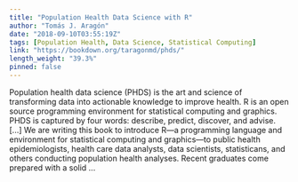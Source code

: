```yaml
---
title: "Population Health Data Science with R"
author: "Tomás J. Aragón"
date: "2018-09-10T03:55:19Z"
tags: [Population Health, Data Science, Statistical Computing]
link: "https://bookdown.org/taragonmd/phds/"
length_weight: "39.3%"
pinned: false
---
```


Population health data science (PHDS) is the art and science of transforming data into actionable knowledge to improve health. R is an open source programming environment for statistical computing and graphics. PHDS is captured by four words: describe, predict, discover, and advise. [...] We are writing this book to introduce R—a programming language and environment for statistical computing and graphics—to public health epidemiologists, health care data analysts, data scientists, statisticans, and others conducting population health analyses. Recent graduates come prepared with a solid ...
